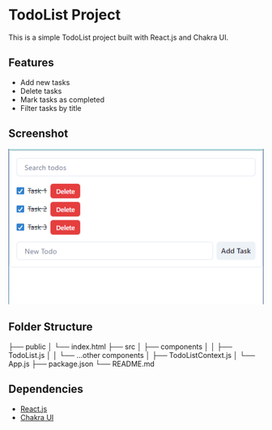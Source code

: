 # TodoList Project

This is a simple TodoList project built with React.js and Chakra UI.

## Features

- Add new tasks
- Delete tasks
- Mark tasks as completed
- Filter tasks by title

## Screenshot

![TodoList Screenshot](captures/Capture.PNG)

## Folder Structure

├── public
│ └── index.html
├── src
│ ├── components
│ │ ├── TodoList.js
│ │ └── ...other components
│ ├── TodoListContext.js
│ └── App.js
├── package.json
└── README.md

## Dependencies

- [React.js](https://reactjs.org/)
- [Chakra UI](https://chakra-ui.com/)

